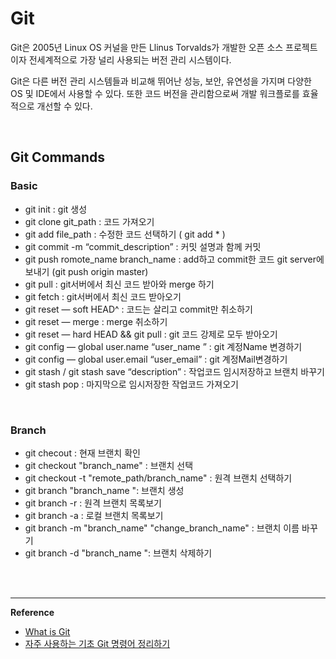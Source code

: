 # Git

Git은 2005년 Linux OS 커널을 만든 Llinus Torvalds가 개발한 오픈 소스 프로젝트이자 전세계적으로 가장 널리 사용되는 버전 관리 시스템이다. 

Git은 다른 버전 관리 시스템들과 비교해 뛰어난 성능, 보안, 유연성을 가지며 다양한 OS 및 IDE에서 사용할 수 있다. 또한 코드 버전을 관리함으로써 개발 워크플로를 효율적으로 개선할 수 있다.

<br>

## Git Commands

### Basic

- git init : git 생성
- git clone git_path : 코드 가져오기
- git add file_path : 수정한 코드 선택하기 ( git add * )
- git commit -m “commit_description” : 커밋 설명과 함께 커밋
- git push romote_name branch_name : add하고 commit한 코드 git server에 보내기 (git push origin master)
- git pull : git서버에서 최신 코드 받아와 merge 하기
- git fetch : git서버에서 최신 코드 받아오기
- git reset — soft HEAD^ : 코드는 살리고 commit만 취소하기
- git reset —  merge : merge 취소하기
- git reset — hard HEAD && git pull : git 코드 강제로 모두 받아오기
- git config — global user.name “user_name ” : git 계정Name 변경하기
- git config — global user.email “user_email” : git 계정Mail변경하기
- git stash / git stash save “description” : 작업코드 임시저장하고 브랜치 바꾸기
- git stash pop : 마지막으로 임시저장한 작업코드 가져오기

<br>

### Branch

- git checout : 현재 브랜치 확인
- git checkout "branch_name" : 브랜치 선택
- git checkout -t "remote_path/branch_name" : 원격 브랜치 선택하기
- git branch "branch_name ": 브랜치 생성
- git branch -r : 원격 브랜치 목록보기
- git branch -a : 로컬 브랜치 목록보기
- git branch -m "branch_name" "change_branch_name" : 브랜치 이름 바꾸기
- git branch -d "branch_name ": 브랜치 삭제하기

<br>

<br>

------

**Reference**

- [What is Git](https://www.atlassian.com/git/tutorials/what-is-git)
- [자주 사용하는 기초 Git 명령어 정리하기](https://pks2974.medium.com/%EC%9E%90%EC%A3%BC-%EC%82%AC%EC%9A%A9%ED%95%98%EB%8A%94-%EA%B8%B0%EC%B4%88-git-%EB%AA%85%EB%A0%B9%EC%96%B4-%EC%A0%95%EB%A6%AC%ED%95%98%EA%B8%B0-533b3689db81)

